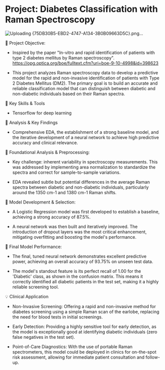 # Project: Diabetes Classification with Raman Spectroscopy

![Uploading {75DB30B5-EBD2-4747-A134-3B0B09663D5C}.png…]()


🔷 Project Objective:
- Inspired by the paper "In-vitro and rapid identification of patients with type 2 diabetes mellitus by Raman spectroscopy".
https://opg.optica.org/boe/fulltext.cfm?uri=boe-9-10-4998&id=398623

- This project analyzes Raman spectroscopy data to develop a predictive model for the rapid and non-invasive identification of patients with Type 2 Diabetes Mellitus (DM2). The primary goal is to build an accurate and reliable classification model that can distinguish between diabetic and non-diabetic individuals based on their Raman spectra.

🌟 Key Skills & Tools
- Tensorflow for deep learning

🌿 Analysis & Key Findings
- Comprehensive EDA, the establishment of a strong baseline model, and the iterative development of a neural network to achieve high predictive accuracy and clinical relevance.

🌿 Foundational Analysis & Preprocessing:
- Key challenge: inherent variability in spectroscopy measurements. This was addressed by implementing area normalization to standardize the spectra and correct for sample-to-sample variations.

- EDA revealed subtle but potential differences in the average Raman spectra between diabetic and non-diabetic individuals, particularly around the 1350 cm-1 and 1380 cm-1 Raman shifts.

🌿 Model Development & Selection:
- A Logistic Regression model was first developed to establish a baseline, achieving a strong accuracy of 87.5%.

- A neural network was then built and iteratively improved. The introduction of dropout layers was the most critical enhancement, mitigating overfitting and boosting the model's performance.

🌿 Final Model Performance:
- The final, tuned neural network demonstrates excellent predictive power, achieving an overall accuracy of 93.75% on unseen test data.

- The model's standout feature is its perfect recall of 1.00 for the 'Diabetic' class, as shown in the confusion matrix. This means it correctly identified all diabetic patients in the test set, making it a highly reliable screening tool.

💡 Clinical Application
- Non-Invasive Screening: Offering a rapid and non-invasive method for diabetes screening using a simple Raman scan of the earlobe, replacing the need for blood tests in initial screenings.

- Early Detection: Providing a highly sensitive tool for early detection, as the model is exceptionally good at identifying diabetic individuals (zero false negatives in the test set).

- Point-of-Care Diagnostics: With the use of portable Raman spectrometers, this model could be deployed in clinics for on-the-spot risk assessment, allowing for immediate patient consultation and follow-up.
